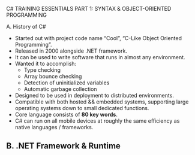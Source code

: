 C# TRAINING ESSENTIALS PART 1:
SYNTAX & OBJECT-ORIENTED PROGRAMMING

A. History of C#
 - Started out with project code name “Cool”, “C-Like Object Oriented Programming”.
 - Released in 2000 alongside .NET framework.
 - It can be used to write software that runs in almost any environment.
 - Wanted it to accomplish:
    - Type checking
    - Array bounce checking
    - Detection of uninitialized variables
    - Automatic garbage collection
 - Designed to be used in deployment to distributed environments.
 - Compatible with both hosted && embedded systems, supporting large operating systems down to small dedicated functions.
 - Core language consists of **80 key words**.
 - C# can run on all mobile devices at roughly the same efficiency as native languages / frameworks.

B. .NET Framework & Runtime
 - 
